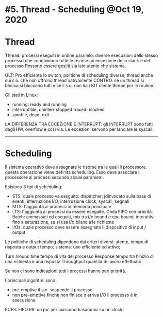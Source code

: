 # #5. Thread - Scheduling @Oct 19, 2020

# Thread

Thread: processi eseguiti in ordine parallelo: diverse esecuzioni dello stesso processo che condividono tutte le risorse ad eccezione dello stack e del processo
Possono essere gestiti sia lato utente che sistema.

ULT: Pro efficiente lo switch, politiche di scheduling diverse, thread anche sui s.o. che non offrono thread nativamente CONTRO:  se un thread si blocca si bloccano tutti e se il s.o. non ha i KIT niente thread per le routine.

Gli stati in Linux:
- running: ready and running
- interruptible, uninterr stopped traced: blocked
- zombie, dead, exit

LA DIFFERENZA TRA ECCEZIONE E INTERRUPT: gli INTERRUPT sono fatti dagli HW, overflow e così via. Le eccezioni servono per lanciare le syscall.

---

# Scheduling

Il sistema operativo deve assegnare le risorse tra le quali il processore. questa operazione viene definita scheduling. Esso deve associare il processore ai processi secondo alcuni parametri.

Esistono 3 tipi di scheduling:
- STS: quale processo va eseguito: dispatcher; jdinvocato sulla base di eventi, interruzione I/O, interruzione clock, syscall, segnali
- MTS: l'aggiunta ai processi in memoria principale
- LTS: l'aggiunta ai processi da essere eseguite. Coda FIFO con priorità. Batch: ammassati ed eseguiti, mix tra i/o bound e cpu bound, interattivi fino a saturazione, se si usa i/o bilancia le richieste
- I/Os: quale processo deve essere assegnato il dispositivo di input / output

Le politiche di scheduling dipendono dai criteri diversi: utente, tempo di risposta e output tempo; sistema: uso efficiente ed attivo;

Turn around time tempo di vita del processo
Response tempo tra l'inizio di una richiesta e una risposta
Throughput quantità di lavoro effettuato

Se non ci sono indicazioni tutti i processi hanno pari priorità.

I principali algoritmi sono:

- pre-emptive il s.o. sospende il processo
- non pre-emptive finchè non finisce o arriva I/O il processo è in esecuzione

FCFS: FIFO
RR: un po' per ciascuno basandosi su un clock